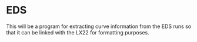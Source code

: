 # EDS
This will be a program for extracting curve information from the EDS runs so that it can be linked with the LX22 for formatting purposes.

